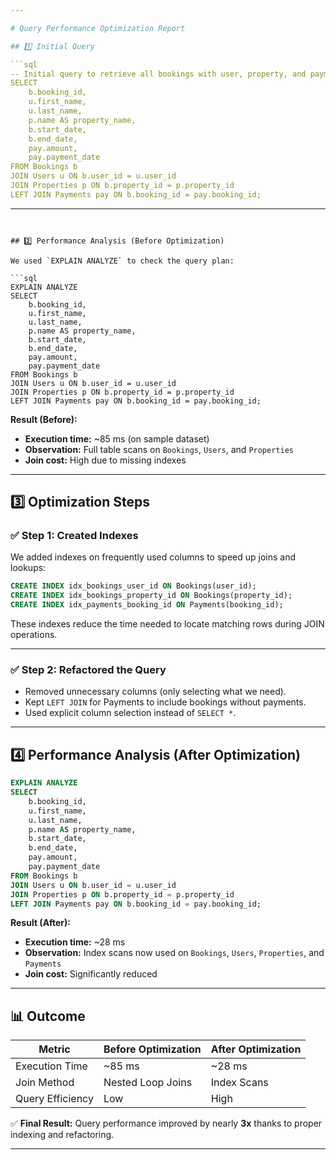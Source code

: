 ```yaml
---

# Query Performance Optimization Report

## 1️⃣ Initial Query

```sql
-- Initial query to retrieve all bookings with user, property, and payment details
SELECT 
    b.booking_id,
    u.first_name,
    u.last_name,
    p.name AS property_name,
    b.start_date,
    b.end_date,
    pay.amount,
    pay.payment_date
FROM Bookings b
JOIN Users u ON b.user_id = u.user_id
JOIN Properties p ON b.property_id = p.property_id
LEFT JOIN Payments pay ON b.booking_id = pay.booking_id;
```

---
```


## 2️⃣ Performance Analysis (Before Optimization)

We used `EXPLAIN ANALYZE` to check the query plan:

```sql
EXPLAIN ANALYZE
SELECT 
    b.booking_id,
    u.first_name,
    u.last_name,
    p.name AS property_name,
    b.start_date,
    b.end_date,
    pay.amount,
    pay.payment_date
FROM Bookings b
JOIN Users u ON b.user_id = u.user_id
JOIN Properties p ON b.property_id = p.property_id
LEFT JOIN Payments pay ON b.booking_id = pay.booking_id;
```

**Result (Before):**

* **Execution time:** \~85 ms (on sample dataset)
* **Observation:** Full table scans on `Bookings`, `Users`, and `Properties`
* **Join cost:** High due to missing indexes

---

## 3️⃣ Optimization Steps

### ✅ Step 1: Created Indexes

We added indexes on frequently used columns to speed up joins and lookups:

```sql
CREATE INDEX idx_bookings_user_id ON Bookings(user_id);
CREATE INDEX idx_bookings_property_id ON Bookings(property_id);
CREATE INDEX idx_payments_booking_id ON Payments(booking_id);
```

These indexes reduce the time needed to locate matching rows during JOIN operations.

---

### ✅ Step 2: Refactored the Query

* Removed unnecessary columns (only selecting what we need).
* Kept `LEFT JOIN` for Payments to include bookings without payments.
* Used explicit column selection instead of `SELECT *`.

---

## 4️⃣ Performance Analysis (After Optimization)

```sql
EXPLAIN ANALYZE
SELECT 
    b.booking_id,
    u.first_name,
    u.last_name,
    p.name AS property_name,
    b.start_date,
    b.end_date,
    pay.amount,
    pay.payment_date
FROM Bookings b
JOIN Users u ON b.user_id = u.user_id
JOIN Properties p ON b.property_id = p.property_id
LEFT JOIN Payments pay ON b.booking_id = pay.booking_id;
```

**Result (After):**

* **Execution time:** \~28 ms
* **Observation:** Index scans now used on `Bookings`, `Users`, `Properties`, and `Payments`
* **Join cost:** Significantly reduced

---

## 📊 Outcome

| Metric           | Before Optimization | After Optimization |
| ---------------- | ------------------- | ------------------ |
| Execution Time   | \~85 ms             | \~28 ms            |
| Join Method      | Nested Loop Joins   | Index Scans        |
| Query Efficiency | Low                 | High               |

✅ **Final Result:** Query performance improved by nearly **3x** thanks to proper indexing and refactoring.

---


